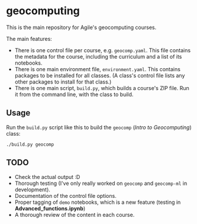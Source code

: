 # geocomputing

This is the main repository for Agile's geocomputing courses.

The main features:

- There is one control file per course, e.g. `geocomp.yaml`. This file contains the metadata for the course, including the curriculum and a list of its notebooks.
- There is one main environment file, `environment.yaml`. This contains packages to be installed for all classes. (A class's control file lists any other packages to install for that class.)
- There is one main script, `build.py`, which builds a course's ZIP file. Run it from the command line, with the class to build.


## Usage

Run the `build.py` script like this to build the `geocomp` (_Intro to Geocomputing_) class:

    ./build.py geocomp


## TODO

- Check the actual output :D
- Thorough testing (I've only really worked on `geocomp` and `geocomp-ml` in development).
- Documentation of the control file options.
- Proper tagging of `demo` notebooks, which is a new feature (testing in **Advanced_functions.ipynb**)
- A thorough review of the content in each course.
